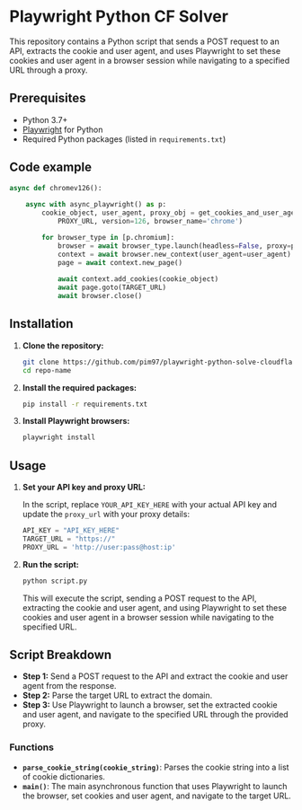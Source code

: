 # Playwright Python CF Solver

This repository contains a Python script that sends a POST request to an API, extracts the cookie and user agent, and uses Playwright to set these cookies and user agent in a browser session while navigating to a specified URL through a proxy.

## Prerequisites

- Python 3.7+
- [Playwright](https://playwright.dev/python/docs/intro) for Python
- Required Python packages (listed in `requirements.txt`)

## Code example
```python
async def chromev126():
    
    async with async_playwright() as p:
        cookie_object, user_agent, proxy_obj = get_cookies_and_user_agent(API_KEY, TARGET_URL, 
            PROXY_URL, version=126, browser_name='chrome')

        for browser_type in [p.chromium]:
            browser = await browser_type.launch(headless=False, proxy=proxy_obj, channel='chrome')
            context = await browser.new_context(user_agent=user_agent)
            page = await context.new_page()
            
            await context.add_cookies(cookie_object)
            await page.goto(TARGET_URL)
            await browser.close()
```

## Installation

1. **Clone the repository:**

    ```bash
    git clone https://github.com/pim97/playwright-python-solve-cloudflare
    cd repo-name
    ```

2. **Install the required packages:**

    ```bash
    pip install -r requirements.txt
    ```

3. **Install Playwright browsers:**

    ```bash
    playwright install
    ```

## Usage

1. **Set your API key and proxy URL:**

    In the script, replace `YOUR_API_KEY_HERE` with your actual API key and update the `proxy_url` with your proxy details:

    ```python
    API_KEY = "API_KEY_HERE"
    TARGET_URL = "https://"
    PROXY_URL = 'http://user:pass@host:ip'
    ```

2. **Run the script:**

    ```bash
    python script.py
    ```

    This will execute the script, sending a POST request to the API, extracting the cookie and user agent, and using Playwright to set these cookies and user agent in a browser session while navigating to the specified URL.

## Script Breakdown

- **Step 1:** Send a POST request to the API and extract the cookie and user agent from the response.
- **Step 2:** Parse the target URL to extract the domain.
- **Step 3:** Use Playwright to launch a browser, set the extracted cookie and user agent, and navigate to the specified URL through the provided proxy.

### Functions

- **`parse_cookie_string(cookie_string)`**: Parses the cookie string into a list of cookie dictionaries.
- **`main()`**: The main asynchronous function that uses Playwright to launch the browser, set cookies and user agent, and navigate to the target URL.
